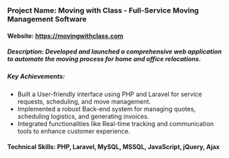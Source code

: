 ### Project Name: Moving with Class - Full-Service Moving Management Software
#### Website: https://movingwithclass.com
##### Description: Developed and launched a comprehensive web application to automate the moving process for home and office relocations.
##### Key Achievements:
* Built a User-friendly interface using PHP and Laravel for service requests, scheduling, and move management.
* Implemented a robust Back-end system for managing quotes, scheduling logistics, and generating invoices.
* Integrated functionalities like Real-time tracking and communication tools to enhance customer experience.
  
#### Technical Skills: PHP, Laravel, MySQL, MSSQL, JavaScript, jQuery, Ajax
